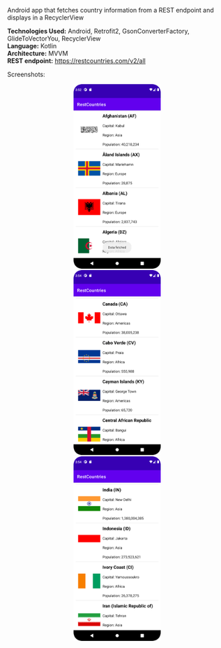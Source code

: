 Android app that fetches country information from a REST endpoint and displays in a RecyclerView

**Technologies Used:** Android, Retrofit2, GsonConverterFactory, GlideToVectorYou, RecyclerView  
**Language:** Kotlin  
**Architecture:** MVVM  
**REST endpoint:** https://restcountries.com/v2/all  

Screenshots:


<div align="center">
    <img src="/screenshots/1.png" width="200px"</img> 
</div>

<div align="center">
    <img src="/screenshots/2.png" width="200px"</img> 
</div>

<div align="center">
    <img src="/screenshots/3.png" width="200px"</img> 
</div>

